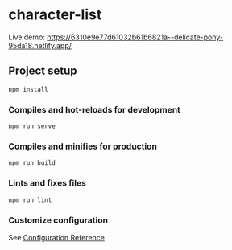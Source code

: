 # character-list

Live demo: https://6310e9e77d61032b61b6821a--delicate-pony-95da18.netlify.app/

## Project setup

```
npm install
```

### Compiles and hot-reloads for development

```
npm run serve
```

### Compiles and minifies for production

```
npm run build
```

### Lints and fixes files

```
npm run lint
```

### Customize configuration

See [Configuration Reference](https://cli.vuejs.org/config/).
